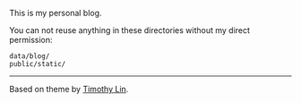 This is my personal blog. 

You can not reuse anything in these directories without my direct permission:

```
data/blog/   
public/static/
```

----

Based on theme by [Timothy Lin](https://github.com/timlrx/tailwind-nextjs-starter-blog).
